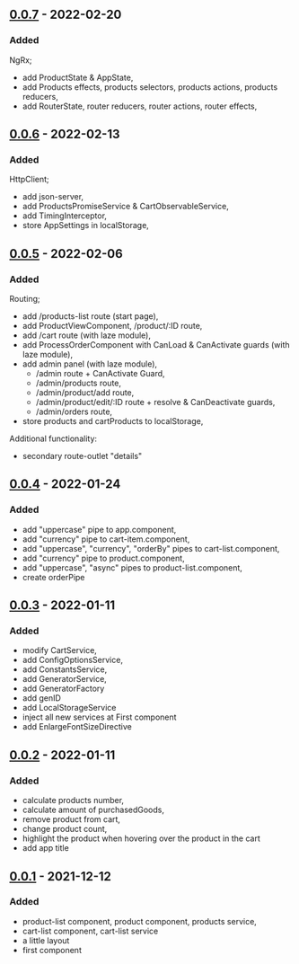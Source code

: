 ## [0.0.7] - 2022-02-20

### Added

NgRx;

- add ProductState & AppState,
- add Products effects, products selectors, products actions, products reducers,
- add RouterState, router reducers, router actions, router effects,

## [0.0.6] - 2022-02-13

### Added

HttpClient;

- add json-server,
- add ProductsPromiseService & CartObservableService,
- add TimingInterceptor,
- store AppSettings in localStorage,

## [0.0.5] - 2022-02-06

### Added

Routing;

- add /products-list route (start page),
- add ProductViewComponent, /product/:ID route,
- add /cart route (with laze module),
- add ProcessOrderComponent with CanLoad & CanActivate guards (with laze module),
- add admin panel (with laze module),
  - /admin route + CanActivate Guard,
  - /admin/products route,
  - /admin/product/add route,
  - /admin/product/edit/:ID route + resolve & CanDeactivate guards,
  - /admin/orders route,
- store products and cartProducts to localStorage,

Additional functionality:

- secondary route-outlet "details"

## [0.0.4] - 2022-01-24

### Added

- add "uppercase" pipe to app.component,
- add "currency" pipe to cart-item.component,
- add "uppercase", "currency", "orderBy" pipes to cart-list.component,
- add "currency" pipe to product.component,
- add "uppercase", "async" pipes to product-list.component,
- create orderPipe

## [0.0.3] - 2022-01-11

### Added

- modify CartService,
- add ConfigOptionsService,
- add ConstantsService,
- add GeneratorService,
- add GeneratorFactory
- add genID
- add LocalStorageService
- inject all new services at First component
- add EnlargeFontSizeDirective

## [0.0.2] - 2022-01-11

### Added

- calculate products number,
- calculate amount of purchasedGoods,
- remove product from cart,
- change product count,
- highlight the product when hovering over the product in the cart
- add app title

## [0.0.1] - 2021-12-12

### Added

- product-list component, product component, products service,
- cart-list component, cart-list service
- a little layout
- first component

[0.0.7]: https://github.com/youjob13/angular-shop/compare/feat/task-6...feat/task-7
[0.0.6]: https://github.com/youjob13/angular-shop/compare/feat/task-5...feat/task-6
[0.0.5]: https://github.com/youjob13/angular-shop/compare/feat/task-4...feat/task-5
[0.0.4]: https://github.com/youjob13/angular-shop/compare/feat/task-3...feat/task-3
[0.0.3]: https://github.com/youjob13/angular-shop/compare/feat/task-2...feat/task-3
[0.0.2]: https://github.com/youjob13/angular-shop/compare/feat/task-1...feat/task-2
[0.0.1]: https://github.com/youjob13/angular-shop/compare/feat/task-1...master
